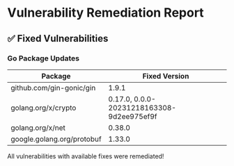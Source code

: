 # Vulnerability Remediation Report

## ✅ Fixed Vulnerabilities

### Go Package Updates
| Package | Fixed Version |
| ------- | ------------- |
| github.com/gin-gonic/gin | 1.9.1 |
| golang.org/x/crypto | 0.17.0, 0.0.0-20231218163308-9d2ee975ef9f |
| golang.org/x/net | 0.38.0 |
| google.golang.org/protobuf | 1.33.0 |


All vulnerabilities with available fixes were remediated!

